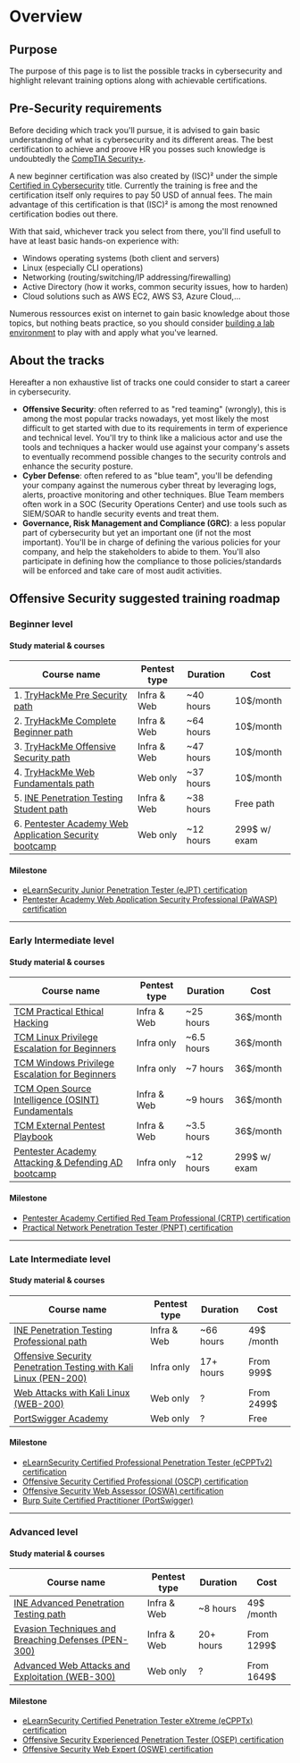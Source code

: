 # Overview
## Purpose
The purpose of this page is to list the possible tracks in cybersecurity and highlight relevant training options along with achievable certifications.
## Pre-Security requirements
Before deciding which track you'll pursue, it is advised to gain basic understanding of what is cybersecurity and its different areas. The best certification to achieve and proove HR you posses such knowledge is undoubtedly the [CompTIA Security+](https://www.comptia.org/certifications/security).

A new beginner certification was also created by (ISC)² under the simple [Certified in Cybersecurity](https://www.isc2.org/certified-in-cybersecurity) title. Currently the training is free and the certification itself only requires to pay 50 USD of annual fees. The main advantage of this certification is that (ISC)² is among the most renowned certification bodies out there.

With that said, whichever track you select from there, you'll find usefull to have at least basic hands-on experience with:
- Windows operating systems (both client and servers)
- Linux (especially CLI operations)
- Networking (routing/switching/IP addressing/firewalling)
- Active Directory (how it works, common security issues, how to harden)
- Cloud solutions such as AWS EC2, AWS S3, Azure Cloud,...

Numerous ressources exist on internet to gain basic knowledge about those topics, but nothing beats practice, so you should consider [building a lab environment](https://github.com/ob1lan/Cybersecurity-Training/blob/main/Building%20a%20Lab.md) to play with and apply what you've learned.

## About the tracks
Hereafter a non exhaustive list of tracks one could consider to start a career in cybersecurity.
- __Offensive Security__: often referred to as "red teaming" (wrongly), this is among the most popular tracks nowadays, yet most likely the most difficult to get started with due to its requirements in term of experience and technical level.
You'll try to think like a malicious actor and use the tools and techniques a hacker would use against your company's assets to eventually recommend possible changes to the security controls and enhance the security posture.
- __Cyber Defense__: often refered to as "blue team", you'll be defending your company against the numerous cyber threat by leveraging logs, alerts, proactive monitoring and other techniques.
Blue Team members often work in a SOC (Security Operations Center) and use tools such as SIEM/SOAR to handle security events and treat them.
- __Governance, Risk Management and Compliance (GRC)__: a less popular part of cybersecurity but yet an important one (if not the most important). You'll be in charge of defining the various policies for your company, and help the stakeholders to abide to them. You'll also participate in defining how the compliance to those policies/standards will be enforced and take care of most audit activities.
## Offensive Security suggested training roadmap
### Beginner level
#### Study material & courses
| Course name                                                                                                     | Pentest type | Duration  | Cost         |
|-----------------------------------------------------------------------------------------------------------------|--------------|-----------|--------------|
| 1. [TryHackMe Pre Security path](https://tryhackme.com/paths)                                                   | Infra & Web  | ~40 hours | 10$/month    |
| 2. [TryHackMe Complete Beginner path](https://tryhackme.com/paths)                                              | Infra & Web  | ~64 hours | 10$/month    |
| 3. [TryHackMe Offensive Security path](https://tryhackme.com/paths)                                             | Infra & Web  | ~47 hours | 10$/month    |
| 4. [TryHackMe Web Fundamentals path](https://tryhackme.com/paths)                                               | Web only     | ~37 hours | 10$/month    |
| 5. [INE Penetration Testing Student path](https://ine.com/learning/certifications/internal/elearnsecurity-junior-penetration-tester)                                                     | Infra & Web  | ~38 hours | Free path    |
| 6. [Pentester Academy Web Application Security bootcamp](https://bootcamps.pentesteracademy.com/certifications) | Web only     | ~12 hours | 299$ w/ exam |
#### Milestone
- [eLearnSecurity Junior Penetration Tester (eJPT) certification](https://ine.com/learning/certifications/internal/elearnsecurity-junior-penetration-tester)
- [Pentester Academy Web Application Security Professional (PaWASP) certification](https://bootcamps.pentesteracademy.com/certifications)
---
### Early Intermediate level
#### Study material & courses
| Course name                                                                                                                                            | Pentest type | Duration   | Cost         |
|--------------------------------------------------------------------------------------------------------------------------------------------------------|--------------|------------|--------------|
| [TCM Practical Ethical Hacking](https://academy.tcm-sec.com/p/practical-ethical-hacking-the-complete-course)                                           | Infra & Web  | ~25 hours  | 36$/month          |
| [TCM Linux Privilege Escalation for Beginners](https://academy.tcm-sec.com/p/linux-privilege-escalation)                                               | Infra only   | ~6.5 hours | 36$/month         |
| [TCM Windows Privilege Escalation for Beginners](https://academy.tcm-sec.com/p/windows-privilege-escalation-for-beginners)                             | Infra only   | ~7 hours   | 36$/month         |
| [TCM Open Source Intelligence (OSINT) Fundamentals](https://academy.tcm-sec.com/p/osint-fundamentals)                                                  | Infra & Web  | ~9 hours   | 36$/month         |
| [TCM External Pentest Playbook](https://academy.tcm-sec.com/p/external-pentest-playbook)                                                               | Infra & Web  | ~3.5 hours | 36$/month         |
| [Pentester Academy Attacking & Defending AD bootcamp](https://bootcamps.pentesteracademy.com/certifications)                                           | Infra only   | ~12 hours  | 299$ w/ exam |
#### Milestone
- [Pentester Academy Certified Red Team Professional (CRTP) certification](https://www.pentesteracademy.com/activedirectorylab)
- [Practical Network Penetration Tester (PNPT) certification](https://certifications.tcm-sec.com/)
---
### Late Intermediate level
#### Study material & courses
| Course name                                                                                                      | Pentest type | Duration   | Cost       |
|------------------------------------------------------------------------------------------------------------------|--------------|------------|------------|
| [INE Penetration Testing Professional path](https://ine.com/)                                                    | Infra & Web  | ~66 hours  | 49$ /month |
| [Offensive Security Penetration Testing with Kali Linux (PEN-200)](https://www.offensive-security.com/pwk-oscp/) | Infra only   | 17+ hours  | From 999$  |
| [Web Attacks with Kali Linux (WEB-200)](https://www.offensive-security.com/web200-oswa/)                               | Web only     | ?          | From 2499$ |
| [PortSwigger Academy](https://portswigger.net/web-security/learning-path)                               | Web only     | ?          | Free |
#### Milestone
- [eLearnSecurity Certified Professional Penetration Tester (eCPPTv2) certification](https://elearnsecurity.com/product/ecpptv2-certification/)
- [Offensive Security Certified Professional (OSCP) certification](https://www.offensive-security.com/pwk-oscp/)
- [Offensive Security Web Assessor (OSWA) certification](https://www.offensive-security.com/web200-oswa/)
- [Burp Suite Certified Practitioner (PortSwigger)](https://portswigger.net/web-security/certification)
---
### Advanced level
#### Study material & courses
| Course name                                                                                                     | Pentest type | Duration  | Cost       |
|-----------------------------------------------------------------------------------------------------------------|--------------|-----------|------------|
| [INE Advanced Penetration Testing path](https://ine.com/)                                                       | Infra & Web  | ~8 hours  | 49$ /month |
| [Evasion Techniques and Breaching Defenses (PEN-300)](https://www.offensive-security.com/pen300-osep/) | Infra & Web  | 20+ hours | From 1299$ |
| [Advanced Web Attacks and Exploitation (WEB-300)](https://www.offensive-security.com/awae-oswe/)                                  | Web only     | ?         | From 1649$ |
#### Milestone
- [eLearnSecurity Certified Penetration Tester eXtreme (eCPPTx) certification](https://elearnsecurity.com/product/ecptx-certification/)
- [Offensive Security Experienced Penetration Tester (OSEP) certification](https://www.offensive-security.com/pen300-osep/)
- [Offensive Security Web Expert (OSWE) certification](https://www.offensive-security.com/awae-oswe/)
